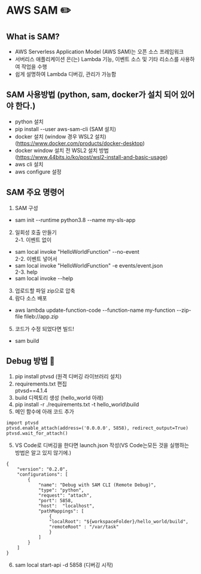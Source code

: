 # AWS SAM :pencil2:

## What is SAM?
- AWS Serverless Application Model (AWS SAM)는 오픈 소스 프레임워크
- 서버리스 애플리케이션 은(는) Lambda 기능, 이벤트 소스 및 기타 리소스를 사용하여 작업을 수행
- 쉽게 설명하여 Lambda 디버깅, 관리가 가능함 

## SAM 사용방법 (python, sam, docker가 설치 되어 있어야 한다.)
- python 설치
- pip install --user aws-sam-cli (SAM 설치)
- docker 설치 (window 경우 WSL2 설치)  (https://www.docker.com/products/docker-desktop)
- docker window 설치 전 WSL2 설치 방법 (https://www.44bits.io/ko/post/wsl2-install-and-basic-usage)
- aws cli 설치
- aws configure 설정
## SAM 주요 명령어
1. SAM 구성
- sam init --runtime python3.8 --name my-sls-app
2. 일회성 호출 만들기  
 2-1. 이벤트 없이
 - sam local invoke "HelloWorldFunction" --no-event  
 2-2. 이벤트 넣어서
 - sam local invoke "HelloWorldFunction" -e events/event.json  
 2-3. help  
 - sam local invoke --help  
3. 업로드할 파일 zip으로 압축
4. 람다 소스 배포
- aws lambda update-function-code --function-name my-function --zip-file fileb://app.zip
5. 코드가 수정 되었다면 빌드!
-  sam build

## Debug 방법 :wrench:  
1. pip install ptvsd (원격 디버깅 라이브러리 설치)  
2. requirements.txt 편집  
ptvsd==4.1.4  
4. build 디렉토리 생성 (hello_world 아래)  
3. pip install -r ./requirements.txt -t hello_world\build  
4. 메인 함수에 아래 코드 추가  
```
import ptvsd
ptvsd.enable_attach(address=('0.0.0.0', 5858), redirect_output=True)
ptvsd.wait_for_attach()
```
5. VS Code로 디버깅을 한다면 launch.json 작성(VS Code는모든 것을 실행하는 방법은 알고 있지 않기에.)  
```
{
    "version": "0.2.0",
    "configurations": [
        {
            "name": "Debug with SAM CLI (Remote Debug)",
            "type": "python",
            "request": "attach",
            "port": 5858,
            "host":  "localhost",
            "pathMappings": [
                {
                "localRoot": "${workspaceFolder}/hello_world/build",
                "remoteRoot" : "/var/task"
                }
            ]
        }
    ]
}
```
6. sam local start-api -d 5858 (디버깅 시작)
